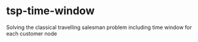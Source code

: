 # tsp-time-window
Solving the classical travelling salesman problem including time window for each customer node
